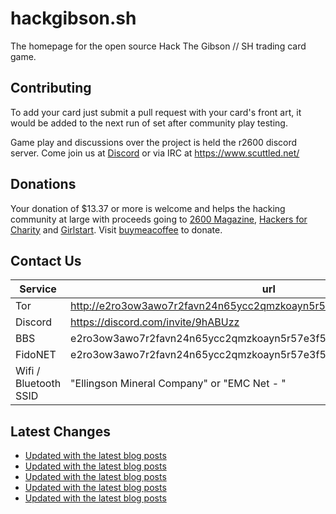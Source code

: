 # hackgibson.sh
The homepage for the open source Hack The Gibson // SH trading card game.


## Contributing

To add your card just submit a pull request with your card's front art, it would be added to the next run of set after community play testing.

Game play and discussions over the project is held the r2600 discord server. Come join us at [Discord](https://discord.com/invite/9hABUzz) or via IRC at https://www.scuttled.net/


## Donations

Your donation of $13.37 or more is welcome and helps the hacking community at large with proceeds going to [2600 Magazine](https://2600.com/), [Hackers for Charity](https://hackersforcharity.org) and [Girlstart](https://girlstart.org).  Visit [buymeacoffee](https://www.buymeacoffee.com/hackgibson.sh) to donate.


## Contact Us

Service | url
-|-
Tor | http://e2ro3ow3awo7r2favn24n65ycc2qmzkoayn5r57e3f56nvjwdcgg32ad.onion
Discord | https://discord.com/invite/9hABUzz
BBS | e2ro3ow3awo7r2favn24n65ycc2qmzkoayn5r57e3f56nvjwdcgg32ad.onion:23
FidoNET | e2ro3ow3awo7r2favn24n65ycc2qmzkoayn5r57e3f56nvjwdcgg32ad.onion:24554
Wifi / Bluetooth SSID | "Ellingson Mineral Company" or "EMC Net - <fidonet address>"

## Latest Changes
<!-- BLOG-POST-LIST:START -->
- [Updated with the latest blog posts](https://github.com/DFW2600/hackgibson.sh/commit/ebcaa42a51ff7c36efc198ffc5a740abe5f59068)
- [Updated with the latest blog posts](https://github.com/DFW2600/hackgibson.sh/commit/8cca5b19e2a32e4ad3ee985e6252d868f55d0fbc)
- [Updated with the latest blog posts](https://github.com/DFW2600/hackgibson.sh/commit/489028620a45d09e6d00ae9a92b14d9569f31126)
- [Updated with the latest blog posts](https://github.com/DFW2600/hackgibson.sh/commit/99a407fca8769b953a9aac85b877d8d2ce0185be)
- [Updated with the latest blog posts](https://github.com/DFW2600/hackgibson.sh/commit/510a1aabf4cfae6a314edfb122cb0058a212705b)
<!-- BLOG-POST-LIST:END -->
